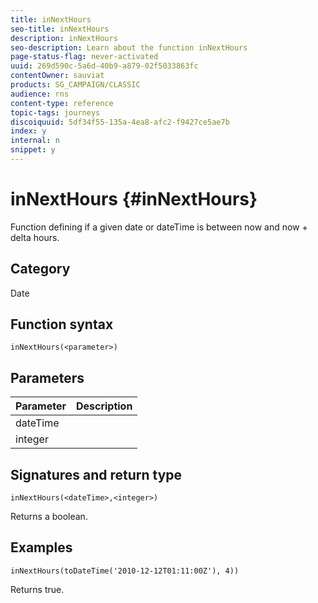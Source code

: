 ```yaml
---
title: inNextHours
seo-title: inNextHours
description: inNextHours
seo-description: Learn about the function inNextHours
page-status-flag: never-activated
uuid: 269d590c-5a6d-40b9-a879-02f5033863fc
contentOwner: sauviat
products: SG_CAMPAIGN/CLASSIC
audience: rns
content-type: reference
topic-tags: journeys
discoiquuid: 5df34f55-135a-4ea8-afc2-f9427ce5ae7b
index: y
internal: n
snippet: y
---
```


# inNextHours {#inNextHours}

Function defining if a given date or dateTime is between now and now + delta hours.

## Category

Date

## Function syntax

`inNextHours(<parameter>)`

## Parameters

|Parameter|Description|
|--- |--- |
|dateTime||
|integer||

## Signatures and return type

`inNextHours(<dateTime>,<integer>)`

Returns a boolean.

## Examples

`inNextHours(toDateTime('2010-12-12T01:11:00Z'), 4))`

Returns true.
